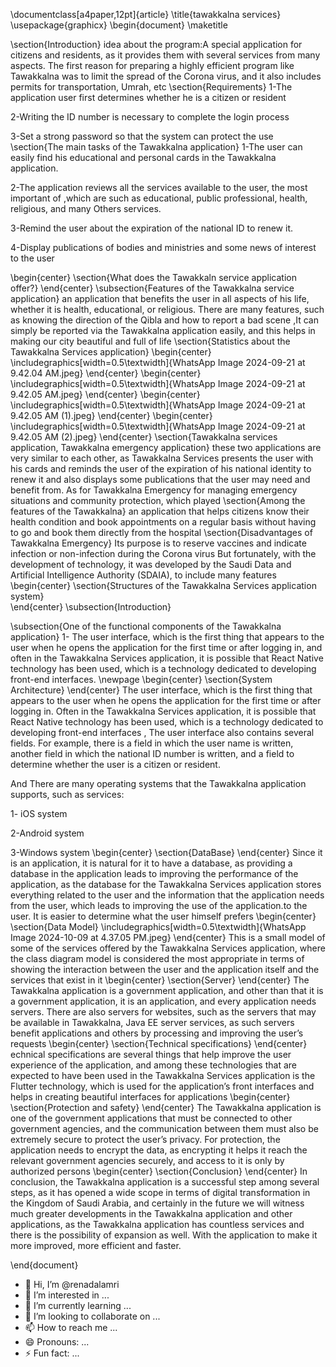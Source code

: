 \documentclass[a4paper,12pt]{article}
\title{tawakkalna services}
\usepackage{graphicx}
\begin{document}
\maketitle

\section{Introduction}
idea about the program:A special
application for citizens and residents, as it
provides them with several services from
many aspects. The first reason for
preparing a highly efficient program like
Tawakkalna was to limit the spread of the
Corona virus, and it also includes permits
for transportation, Umrah, etc
\section{Requirements}
1-The application user first determines whether he is a citizen or resident 

2-Writing the ID number is necessary to complete the login process

3-Set a strong password so that the system can protect the use
\section{The main tasks of the Tawakkalna application}
1-The user can easily find his educational and personal cards in the Tawakkalna application.

2-The application reviews all the services available to the user, the most important of ,which are such as educational, public professional, health, religious, and many
Others services.

3-Remind the user about the expiration of the national ID to renew it.

4-Display publications of bodies and
ministries and some news of interest to the
user


\begin{center}
\section{What does the Tawakkaln service application offer?}
\end{center}
\subsection{Features of the Tawakkalna service application}
an application that benefits the user in all aspects of his life, whether it is health, educational, or religious. There are many features, such as knowing the direction of the Qibla and how to report a bad scene ,It can simply be reported via the Tawakkalna application easily, and this helps in making our city beautiful and full of life
\section{Statistics about the Tawakkalna Services application}
\begin{center}
   \includegraphics[width=0.5\textwidth]{WhatsApp Image 2024-09-21 at 9.42.04 AM.jpeg}
\end{center}
\begin{center}
     \includegraphics[width=0.5\textwidth]{WhatsApp Image 2024-09-21 at 
 9.42.05 AM.jpeg}
\end{center}
\begin{center}
    \includegraphics[width=0.5\textwidth]{WhatsApp Image 2024-09-21 at 9.42.05 AM (1).jpeg}
\end{center}
\begin{center}
    \includegraphics[width=0.5\textwidth]{WhatsApp Image 2024-09-21 at 9.42.05 AM (2).jpeg}
\end{center}
\section{Tawakkalna services application, Tawakkalna emergency application}
these two applications are very similar to each other, as Tawakkalna Services presents the user with his cards and reminds the user of the expiration of his national identity to renew it and also displays some publications that the user may need and benefit from. As for Tawakkalna Emergency for managing emergency situations and community protection, which played
\section{Among the features of the Tawakkalna}
an application that helps citizens know
their health condition and book
appointments on a regular basis
without having to go and book them directly from the hospital
\section{Disadvantages of Tawakkalna Emergency}
Its purpose is to reserve vaccines and
indicate infection or non-infection
during the Corona virus
But fortunately, with the
development of technology, it was
developed by the Saudi Data and
Artificial Intelligence Authority
(SDAIA), to include many features
\begin{center}
  \section{Structures of the Tawakkalna Services application system}  
\end{center}
\subsection{Introduction}

\subsection{One of the functional components of the Tawakkalna application}
1- The user interface, which is the first thing that appears to the user when he opens the application for the first time or after logging in, and often in the Tawakkalna Services application, it is possible that React Native technology has been used, which is a technology dedicated to developing front-end interfaces.
\newpage
\begin{center}
    \section{System Architecture}
\end{center}
The user interface, which is the first thing that appears to the user when he opens the application for the first time or after logging in. Often in the Tawakkalna Services application, it is possible that React Native technology has been used, which is a technology dedicated to developing front-end interfaces , The user interface also contains several fields. For example, there is a field in which the user name is written, another field in which the national ID number is written, and a field to determine whether the user is a citizen or resident.

And There are many operating systems that the Tawakkalna application supports, such as services:

1- iOS system 

2-Android system

3-Windows system
\begin{center}
    \section{DataBase}
\end{center}
Since it is an application, it is natural for it to have a database, as providing a database in the application leads to improving the performance of the application, as the database for the Tawakkalna Services application stores everything related to the user and the information that the application needs from the user, which leads to improving the use of the application.to the user. It is easier to determine what the user himself prefers
\begin{center}
    \section{Data Model}
     \includegraphics[width=0.5\textwidth]{WhatsApp Image 2024-10-09 at 4.37.05 PM.jpeg}
\end{center}
This is a small model of some of the services offered by the Tawakkalna Services application, where the class diagram model is considered the most appropriate in terms of showing the interaction between the user and the application itself and the services that exist in it
\begin{center}
    \section{Server}
\end{center}
The Tawakkalna application is a government application, and other than that it is a government application, it is an application, and every application needs servers. There are also servers for websites, such as the servers that may be available in Tawakkalna, Java EE server services, as such servers benefit applications and others by processing and improving the user’s requests
\begin{center}
    \section{Technical specifications}
\end{center}
echnical specifications are several things that help improve the user experience of the application, and among these technologies that are expected to have been used in the Tawakkalna Services application is the Flutter technology, which is used for the application’s front interfaces and helps in creating beautiful interfaces for applications
\begin{center}
    \section{Protection and safety}
\end{center}
The Tawakkalna application is one of the government applications that must be connected to other government agencies, and the communication between them must also be extremely secure to protect the user’s privacy. For protection, the application needs to encrypt the data, as encrypting it helps it reach the relevant government agencies securely, and access to it is only by authorized persons
\begin{center}
    \section{Conclusion}
\end{center}
In conclusion, the Tawakkalna application is a successful step among several steps, as it has opened a wide scope in terms of digital transformation in the Kingdom of Saudi Arabia, and certainly in the future we will witness much greater developments in the Tawakkalna application and other applications, as the Tawakkalna application has countless services and there is the possibility of expansion as well. With the application to make it more improved, more efficient and faster.


\end{document}
- 👋 Hi, I’m @renadalamri
- 👀 I’m interested in ...
- 🌱 I’m currently learning ...
- 💞️ I’m looking to collaborate on ...
- 📫 How to reach me ...
- 😄 Pronouns: ...
- ⚡ Fun fact: ...

<!---
renadalamri/renadalamri is a ✨ special ✨ repository because its `README.md` (this file) appears on your GitHub profile.
You can click the Preview link to take a look at your changes.
--->
